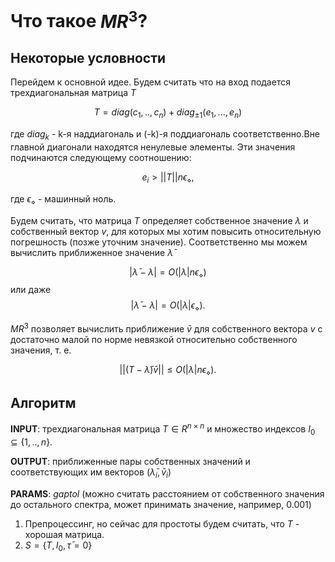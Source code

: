 # Что такое $MR^3$?

## Некоторые условности

Перейдем к основной идее. Будем считать что на вход подается трехдиагональная матрица $T$

$$T = diag(c_1, .., c_n) + diag_{\pm1}(e_1, ..., e_n)$$

где $diag_k$ - k-я наддиагональ  и (-k)-я поддиагональ соответственно.Вне главной диагонали находятся ненулевые элементы. Эти значения подчинаются следующему соотношению:

$$e_i > ||T||n \epsilon_\diamond,$$

где $\epsilon_\diamond$ - машинный ноль. 

Будем считать, что матрица $T$ определяет собственное значение $\lambda$ и собственный вектор $v$, для которых мы хотим повысить относительную погрешность (позже уточним значение). Соответственно мы можем вычислить приближенное значение $\bar\lambda$

$$|\bar\lambda - \lambda| = O(|\lambda| n \epsilon_\diamond)$$ 
или даже
 $$|\bar\lambda - \lambda| =O(|\lambda|\epsilon_\diamond).$$


$MR^3$ позволяет вычислить приближение $\bar v$ для собственного вектора $v$ с достаточно малой по норме невязкой относительно собственного значения, т. е.

$$||(T-\bar\lambda)\bar v|| \leq O(|\lambda|n \epsilon_\diamond).$$

## Алгоритм
__INPUT__: трехдиагональная матрица $T \in R^{n \times n}$ и множество индексов $I_0 \subseteq \{1, .., n\}$.

__OUTPUT__: приближенные пары собственных значений и соответствующих им векторов $(\bar \lambda_i, \bar v_i)$

__PARAMS__: $gaptol$ (можно считать расстоянием от собственного значения до остального спектра, может принимать значение, например, 0.001)

1. Препроцессинг, но сейчас для простоты будем считать, что $T$ - хорошая матрица.
2. $S = \{T, I_0, \bar \tau = 0\}$
